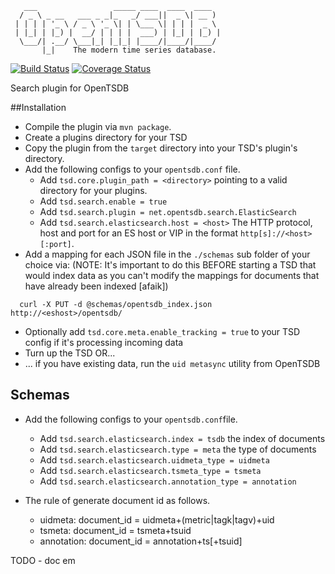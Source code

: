        ___                 _____ ____  ____  ____
      / _ \ _ __   ___ _ _|_   _/ ___||  _ \| __ )
     | | | | '_ \ / _ \ '_ \| | \___ \| | | |  _ \
     | |_| | |_) |  __/ | | | |  ___) | |_| | |_) |
      \___/| .__/ \___|_| |_|_| |____/|____/|____/
           |_|    The modern time series database.


[![Build Status](https://travis-ci.org/OpenTSDB/opentsdb-elasticsearch.svg?branch=master)](https://travis-ci.org/OpenTSDB/opentsdb-elasticsearch) [![Coverage Status](https://coveralls.io/repos/github/OpenTSDB/opentsdb-elasticsearch/badge.svg?branch=master)](https://coveralls.io/github/OpenTSDB/opentsdb-elasticsearch?branch=master)
 
Search plugin for OpenTSDB

##Installation

* Compile the plugin via ``mvn package``.
* Create a plugins directory for your TSD
* Copy the plugin from the ``target`` directory into your TSD's plugin's directory.
* Add the following configs to your ``opentsdb.conf`` file.
    * Add ``tsd.core.plugin_path = <directory>`` pointing to a valid directory for your plugins.
    * Add ``tsd.search.enable = true``
    * Add ``tsd.search.plugin = net.opentsdb.search.ElasticSearch`` 
    * Add ``tsd.search.elasticsearch.host = <host>`` The HTTP protocol, host and port for an ES host or VIP in the format ``http[s]://<host>[:port]``.
* Add a mapping for each JSON file in the ``./schemas`` sub folder of your choice via:
  (NOTE: It's important to do this BEFORE starting a TSD that would index data as you can't modify the mappings for documents that have already been indexed [afaik])

```  
  curl -X PUT -d @schemas/opentsdb_index.json http://<eshost>/opentsdb/
```

* Optionally add ``tsd.core.meta.enable_tracking = true`` to your TSD config if it's processing incoming data
* Turn up the TSD OR...
* ... if you have existing data, run the ``uid metasync`` utility from OpenTSDB

## Schemas

* Add the following configs to your ``opentsdb.conf``file.
  * Add ``tsd.search.elasticsearch.index = tsdb`` the index of documents
  * Add ``tsd.search.elasticsearch.type = meta``  the type of documents
  * Add ``tsd.search.elasticsearch.uidmeta_type = uidmeta``
  * Add ``tsd.search.elasticsearch.tsmeta_type = tsmeta``
  * Add ``tsd.search.elasticsearch.annotation_type = annotation``

* The rule of generate document id as follows.
  * uidmeta: document_id = uidmeta+(metric|tagk|tagv)+uid
  * tsmeta: document_id = tsmeta+tsuid
  * annotation: document_id = annotation+ts[+tsuid]
 
  
TODO - doc em
